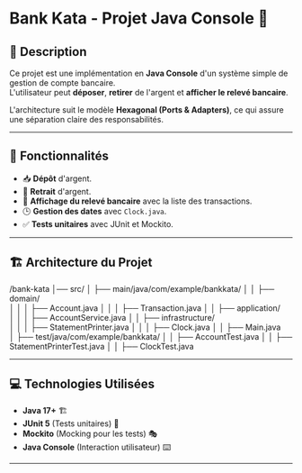 # Bank Kata - Projet Java Console 🏦

## 📌 Description
Ce projet est une implémentation en **Java Console** d'un système simple de gestion de compte bancaire.  
L'utilisateur peut **déposer**, **retirer** de l'argent et **afficher le relevé bancaire**.

L'architecture suit le modèle **Hexagonal (Ports & Adapters)**, ce qui assure une séparation claire des responsabilités.

---

## 🚀 **Fonctionnalités**
- 📥 **Dépôt** d'argent.
- 💸 **Retrait** d'argent.
- 📜 **Affichage du relevé bancaire** avec la liste des transactions.
- 🕒 **Gestion des dates** avec `Clock.java`.
- ✅ **Tests unitaires** avec JUnit et Mockito.

---

## 🏗️ **Architecture du Projet**

/bank-kata
│── src/
│   ├── main/java/com/example/bankkata/
│   │   ├── domain/             
│   │   │   ├── Account.java
│   │   │   ├── Transaction.java
│   │   ├── application/       
│   │   │   ├── AccountService.java
│   │   ├── infrastructure/      
│   │   │   ├── StatementPrinter.java
│   │   │   ├── Clock.java
│   │   ├── Main.java             
│   ├── test/java/com/example/bankkata/
│   │   ├── AccountTest.java
│   │   ├── StatementPrinterTest.java
│   │   ├── ClockTest.java




---

## 💻 **Technologies Utilisées**
- **Java 17+** 🏗️
- **JUnit 5** (Tests unitaires) 🧪
- **Mockito** (Mocking pour les tests) 🎭
- **Java Console** (Interaction utilisateur) ⌨️

---

